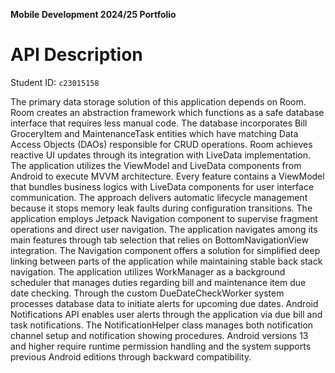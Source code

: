 **Mobile Development 2024/25 Portfolio**
# API Description

Student ID: `c23015158`

The primary data storage solution of this application depends on Room. Room creates an abstraction framework which functions as a safe database interface that requires less manual code. The database incorporates Bill GroceryItem and MaintenanceTask entities which have matching Data Access Objects (DAOs) responsible for CRUD operations. Room achieves reactive UI updates through its integration with LiveData implementation. The application utilizes the ViewModel and LiveData components from Android to execute MVVM architecture. Every feature contains a ViewModel that bundles business logics with LiveData components for user interface communication. The approach delivers automatic lifecycle management because it stops memory leak faults during configuration transitions. The application employs Jetpack Navigation component to supervise fragment operations and direct user navigation. The application navigates among its main features through tab selection that relies on BottomNavigationView integration. The Navigation component offers a solution for simplified deep linking between parts of the application while maintaining stable back stack navigation. The application utilizes WorkManager as a background scheduler that manages duties regarding bill and maintenance item due date checking. Through the custom DueDateCheckWorker system processes database data to initiate alerts for upcoming due dates. Android Notifications API enables user alerts through the application via due bill and task notifications. The NotificationHelper class manages both notification channel setup and notification showing procedures. Android versions 13 and higher require runtime permission handling and the system supports previous Android editions through backward compatibility.